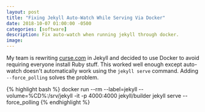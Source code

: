 ```yaml
---
layout: post
title: "Fixing Jekyll Auto-Watch While Serving Via Docker"
date: 2018-10-07 01:00:00 -0500
categories: [software]
description: Fix auto-watch when running jekyll through docker.
image: 
---
```


My team is rewriting [curse.com](https://www.curse.com) in Jekyll and decided to use Docker to avoid requiring everyone install Ruby stuff. This worked well enough except auto-watch doesn't automatically work using the `jekyll serve` command. Adding `--force_polling` solves the problem.

{% highlight bash %}
docker run --rm --label=jekyll --volume=%CD%:/srv/jekyll -it -p 4000:4000 jekyll/builder jekyll serve --force_polling
{% endhighlight %}